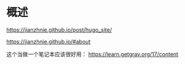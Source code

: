 # 概述


https://jianzhnie.github.io/post/hugo_site/

https://jianzhnie.github.io/#about

这个当做一个笔记本应该很好用：  https://learn.getgrav.org/17/content